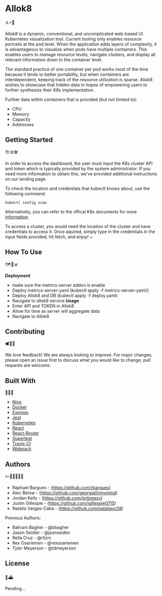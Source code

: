 # Allok8

⚓️⚡️🔦

Allok8 is a dynamic, conventional, and uncomplicated web-based UI Kubernetes visualization tool. Current tooling only enables resource portraits at the pod level. When the application adds layers of complexity, it is advantageous to visualize when pods have multiple containers. This enables users to manage resource levels, navigate clusters, and display all relevant information down to the container level.

The standard practice of one container per pod works most of the time because it lends to better portability, but when containers are interdependent, keeping track of the resource utilization is sparse. Allok8 wishes to showcase that hidden data in hopes of empowering users to further synthesize their K8s implementation. 

Further data within containers that is provided (but not limited to):

* CPU
* Memory 
* Capacity 
* Addresses

## Getting Started 

🏗⚙️🛠

In order to access the dashboard, the user must input the K8s cluster API and token which is typically provided by the system administrator. If you need more information to obtain this, we've provided additional instructions on our landing page.

To check the location and credentials that kubectl knows about, use the following command:

```
kubectl config view
```

Alternatively, you can refer to the offical K8s documents for more [information](https://kubernetes.io/docs/tasks/administer-cluster/access-cluster-api/).

To access a cluster, you would need the location of the cluster and have credentials to access it. Once aquired, simply type in the credentials in the input fields provided, hit fetch, and enjoy! ~

## How To Use

🗺📙📊

**Deployment**
* make sure the metrics-server addon is enable
* Deploy metrics-server-yaml (kubectl apply -f metrics-server-yaml/)
* Deploy Allok8 and DB (kubectl apply -f deploy.yaml)
* Navigate to allok8 service
**Usage**
* Enter API and TOKEN in Allok8
* Allow for time as server will aggregate data
* Navigate to Allok8

## Contributing

🕊💫👋

We love feedback! We are always looking to improve. For major changes, please open an issue first to discuss what you would like to change, pull requests are welcome.

## Built With 

🧰🚢🐳

* [Nivo](https://github.com/plouc/nivo) 
* [Docker](https://github.com/docker/cli)
* [Express](https://github.com/expressjs/express)
* [Jest](https://github.com/facebook/jest)
* [Kubernetes](https://github.com/kubernetes/kubernetes)
* [React](https://github.com/facebook/react)
* [React-Router](https://github.com/ReactTraining/react-router)
* [Supertest](https://github.com/visionmedia/supertest)
* [Travis-CI](https://github.com/travis-ci/travis-ci)
* [Webpack](https://github.com/webpack/webpack)

## Authors

✏️👩‍💻👨‍💻📓

* Raphael Bargues - (https://github.com/rbargues)
* Alec Below - (https://github.com/georgia0nmymind)
* Jordan Kelly - (https://github.com/jorbreezy)
* Justin Gillespie - (https://github.com/jgillespie0715)
* Natalia Vargas-Caba - (https://github.com/nataliavc08)

Previous Authors:
* Bahram Bagher - @bbagher
* Jason Seidler - @jsonseidler
* Rella Cruz - @rllzrc
* Rex Osariemen - @rexosariemen
* Tyler Meyerson - @tdmeyerson


## License

🔖⛴

Pending...






